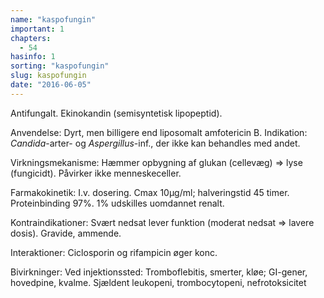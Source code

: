 ```yaml
---
name: "kaspofungin"
important: 1
chapters:  
  - 54
hasinfo: 1
sorting: "kaspofungin"
slug: kaspofungin
date: "2016-06-05"
---
```


Antifungalt. Ekinokandin (semisyntetisk lipopeptid).

Anvendelse: Dyrt, men billigere end liposomalt amfotericin B. Indikation: <em>Candida</em>-arter- og <em>Aspergillus</em>-inf., der ikke kan behandles med andet.

Virkningsmekanisme: Hæmmer opbygning af glukan (cellevæg) => lyse (fungicidt). Påvirker ikke menneskeceller.

Farmakokinetik: I.v. dosering. Cmax 10µg/ml; halveringstid 45 timer. Proteinbinding 97%. 1% udskilles uomdannet renalt.

Kontraindikationer: Svært nedsat lever funktion (moderat nedsat => lavere dosis). Gravide, ammende.

Interaktioner: Ciclosporin og rifampicin øger konc.

Bivirkninger: Ved injektionssted: Tromboflebitis, smerter, kløe; GI-gener, hovedpine, kvalme. Sjældent leukopeni, trombocytopeni, nefrotoksicitet
